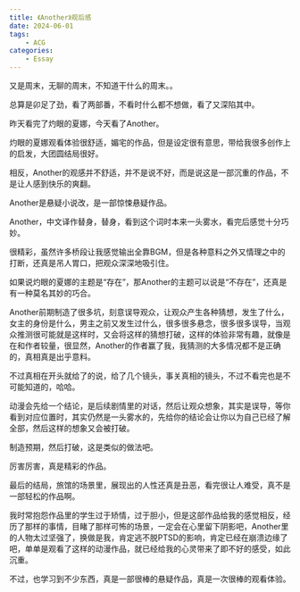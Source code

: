 ```yaml
---
title: 《Another》观后感
date: 2024-06-01
tags: 
    - ACG
categories:
    - Essay
---
```


又是周末，无聊的周末，不知道干什么的周末。。

总算是卯足了劲，看了两部番，不看时什么都不想做，看了又深陷其中。

昨天看完了灼眼的夏娜，今天看了Another。

灼眼的夏娜观看体验很舒适，媚宅的作品，但是设定很有意思，带给我很多创作上的启发，大团圆结局很好。

相反，Another的观感并不舒适，并不是说不好，而是说这是一部沉重的作品，不是让人感到快乐的爽翻。

Another是悬疑小说改，是一部惊悚悬疑作品。

Another，中文译作替身，替身，看到这个词时本来一头雾水，看完后感觉十分巧妙。

很精彩，虽然许多桥段让我感觉输出全靠BGM，但是各种意料之外又情理之中的打断，还真是吊人胃口，把观众深深地吸引住。

如果说灼眼的夏娜的主题是“存在”，那Another的主题可以说是“不存在”，还真是有一种莫名其妙的巧合。

Another前期制造了很多坑，刻意误导观众，让观众产生各种猜想，发生了什么，女主的身份是什么，男主之前又发生过什么，很多很多悬念，很多很多误导，当观众推测很可能就是这样时，又会将这样的猜想打破，这样的体验非常有趣，就像是在和作者较量，很显然，Another的作者赢了我，我猜测的大多情况都不是正确的，真相真是出乎意料。

不过真相在开头就给了的说，给了几个镜头，事关真相的镜头，不过不看完也是不可能知道的，哈哈。

动漫会先给一个结论，是后续剧情里的对话，然后让观众想象，其实是误导，等你看到对应位置时，其实仍然是一头雾水的，先给你的结论会让你以为自己已经了解全部，然后这样的想象又会被打破。

制造预期，然后打破，这是类似的做法吧。

厉害厉害，真是精彩的作品。

最后的结局，旅馆的场景里，展现出的人性还真是丑恶，看完很让人难受，真不是一部轻松的作品啊。

我时常抱怨作品里的学生过于矫情，过于胆小，但是这部作品给我的感觉相反，经历了那样的事情，目睹了那样可怖的场景，一定会在心里留下阴影吧，Another里的人物太过坚强了，换做是我，肯定逃不脱PTSD的影响，肯定已经在崩溃边缘了吧，单单是观看了这样的动漫作品，就已经给我的心灵带来了即不好的感受，如此沉重。

不过，也学习到不少东西，真是一部很棒的悬疑作品，真是一次很棒的观看体验。

